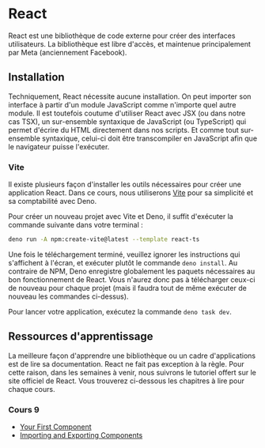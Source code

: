 # React

React est une bibliothèque de code externe pour créer des interfaces
utilisateurs. La bibliothèque est libre d'accès, et maintenue
principalement par Meta (anciennement Facebook).

## Installation

Techniquement, React nécessite aucune installation. On peut importer son
interface à partir d'un module JavaScript comme n'importe quel autre
module. Il est toutefois coutume d'utiliser React avec JSX (ou dans
notre cas TSX), un sur-ensemble syntaxique de JavaScript (ou TypeScript)
qui permet d'écrire du HTML directement dans nos scripts. Et comme tout
sur-ensemble syntaxique, celui-ci doit être transcompiler en JavaScript
afin que le navigateur puisse l'exécuter.

### Vite

Il existe plusieurs façon d'installer les outils nécessaires pour créer
une application React. Dans ce cours, nous utiliserons [Vite][] pour sa
simplicité et sa comptabilité avec Deno.

[Vite]: https://vite.dev

Pour créer un nouveau projet avec Vite et Deno, il suffit d'exécuter la
commande suivante dans votre terminal :

```sh
deno run -A npm:create-vite@latest --template react-ts
```

Une fois le téléchargement terminé, veuillez ignorer les instructions
qui s'affichent à l'écran, et exécuter plutôt le commande `deno
install`. Au contraire de NPM, Deno enregistre globalement les paquets
nécessaires au bon fonctionnement de React. Vous n'aurez donc pas à
télécharger ceux-ci de nouveau pour chaque projet (mais il faudra tout
de même exécuter de nouveau les commandes ci-dessus).

Pour lancer votre application, exécutez la commande `deno task dev`.

## Ressources d'apprentissage

La meilleure façon d'apprendre une bibliothèque ou un cadre
d'applications est de lire sa documentation. React ne fait pas exception
à la règle. Pour cette raison, dans les semaines à venir, nous suivrons
le tutoriel offert sur le site officiel de React. Vous trouverez
ci-dessous les chapitres à lire pour chaque cours.

### Cours 9

-   [Your First Component](https://react.dev/learn/your-first-component)
-   [Importing and Exporting Components](https://react.dev/learn/importing-and-exporting-components)
